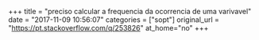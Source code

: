 +++
title = "preciso calcular a frequencia da ocorrencia de uma varivavel"
date = "2017-11-09 10:56:07"
categories = ["sopt"]
original_url = "https://pt.stackoverflow.com/q/253826"
at_home="no"
+++

